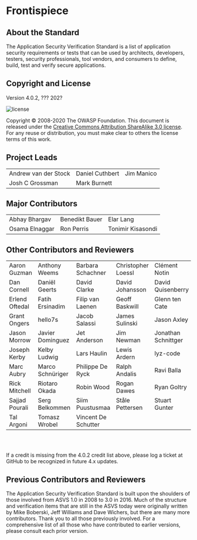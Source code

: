 # Frontispiece

## About the Standard

The Application Security Verification Standard is a list of application security requirements or tests that can be used by architects, developers, testers, security professionals, tool vendors, and consumers to define, build, test and verify secure applications.

## Copyright and License

Version 4.0.2, ??? 202?

![license](../images/license.png)

Copyright © 2008-2020 The OWASP Foundation. This document is released under the [Creative Commons Attribution ShareAlike 3.0 license](https://creativecommons.org/licenses/by-sa/3.0/). For any reuse or distribution, you must make clear to others the license terms of this work.

## Project Leads

|                      	|                 	|            	|
|----------------------	|-----------------	|------------	|
| Andrew van der Stock 	| Daniel Cuthbert 	| Jim Manico 	|
| Josh C Grossman      	| Mark Burnett    	|            	|

## Major Contributors

|                	|                	|                   	|
|----------------	|----------------	|-------------------	|
| Abhay Bhargav  	| Benedikt Bauer 	| Elar Lang         	|
| Osama Elnaggar 	| Ron Perris     	| Tonimir Kisasondi 	|

## Other Contributors and Reviewers

|                	|                  	|                     	|                    	|                     	|
|----------------	|------------------	|---------------------	|--------------------	|---------------------	|
| Aaron Guzman   	| Anthony Weems    	| Barbara Schachner   	| Christopher Loessl 	| Clément Notin       	|
| Dan Cornell    	| Daniël Geerts    	| David Clarke        	| David Johansson    	| David Quisenberry   	|
| Erlend Oftedal 	| Fatih Ersinadim  	| Filip van Laenen    	| Geoff Baskwill     	| Glenn ten Cate      	|
| Grant Ongers   	| hello7s          	| Jacob Salassi       	| James Sulinski     	| Jason Axley         	|
| Jason Morrow   	| Javier Dominguez 	| Jet Anderson        	| Jim Newman         	| Jonathan Schnittger 	|
| Joseph Kerby   	| Kelby Ludwig     	| Lars Haulin         	| Lewis Ardern       	| lyz-code            	|
| Marc Aubry     	| Marco Schnüriger 	| Philippe De Ryck    	| Ralph Andalis      	| Ravi Balla          	|
| Rick Mitchell  	| Riotaro Okada    	| Robin Wood          	| Rogan Dawes        	| Ryan Goltry         	|
| Sajjad Pourali 	| Serg Belkommen   	| Siim Puustusmaa     	| Ståle Pettersen    	| Stuart Gunter       	|
| Tal Argoni     	| Tomasz Wrobel    	| Vincent De Schutter 	|                    	|                     	|

### ‎

If a credit is missing from the 4.0.2 credit list above, please log a ticket at GitHub to be recognized in future 4.x updates. 

## Previous Contributors and Reviewers

The Application Security Verification Standard is built upon the shoulders of those involved from ASVS 1.0 in 2008 to 3.0 in 2016. Much of the structure and verification items that are still in the ASVS today were originally written by Mike Boberski, Jeff Williams and Dave Wichers, but there are many more contributors. Thank you to all those previously involved. For a comprehensive list of all those who have contributed to earlier versions, please consult each prior version.

